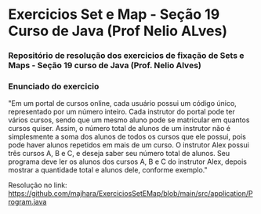 # Exercicios Set e Map - Seção 19 Curso de Java (Prof Nelio ALves)
### Repositório de resolução dos exercicios de fixação de Sets e Maps - Seção 19 curso de Java (Prof. Nelio Alves)


### Enunciado do exercicio

"Em um portal de cursos online, cada usuário possui um código único, representado por um número inteiro.
Cada instrutor do portal pode ter vários cursos, sendo que um mesmo aluno pode se matricular em quantos cursos quiser. Assim, o número total de alunos de um instrutor não
é simplesmente a soma dos alunos de todos os cursos que ele possui, pois pode haver alunos repetidos em mais de um curso. O instrutor Alex possui três cursos A, B e C, e deseja saber seu número total de alunos. Seu programa deve ler os alunos dos cursos A, B e C do instrutor Alex, depois mostrar a quantidade total e alunos dele, conforme exemplo."

Resolução no link: https://github.com/majhara/ExerciciosSetEMap/blob/main/src/application/Program.java
